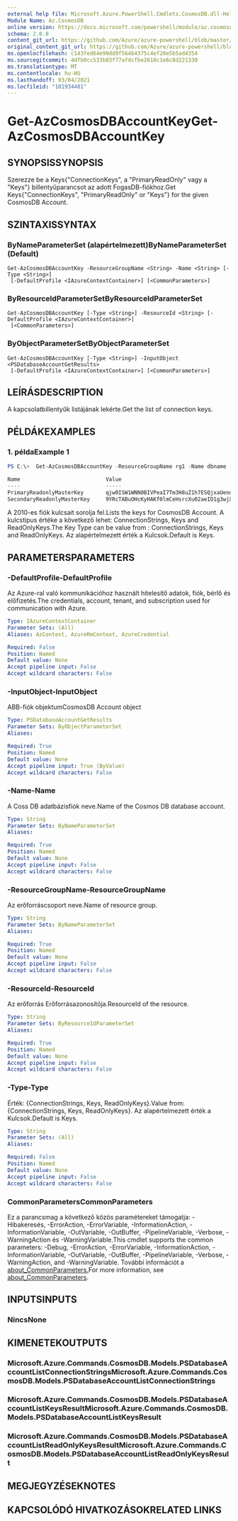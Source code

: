 ```yaml
---
external help file: Microsoft.Azure.PowerShell.Cmdlets.CosmosDB.dll-Help.xml
Module Name: Az.CosmosDB
online version: https://docs.microsoft.com/powershell/module/az.cosmosdb/get-azcosmosdbaccountkey
schema: 2.0.0
content_git_url: https://github.com/Azure/azure-powershell/blob/master/src/CosmosDB/CosmosDB/help/Get-AzCosmosDBAccountKey.md
original_content_git_url: https://github.com/Azure/azure-powershell/blob/master/src/CosmosDB/CosmosDB/help/Get-AzCosmosDBAccountKey.md
ms.openlocfilehash: c143fed64e99dd9f564b4375c4ef20e5b5ad4354
ms.sourcegitcommit: 4dfb0cc533b83f77afdcfbe2618c1e6c8d221330
ms.translationtype: MT
ms.contentlocale: hu-HU
ms.lasthandoff: 03/04/2021
ms.locfileid: "101934481"
---
```

# <span data-ttu-id="5dcdc-101">Get-AzCosmosDBAccountKey</span><span class="sxs-lookup"><span data-stu-id="5dcdc-101">Get-AzCosmosDBAccountKey</span></span>

## <span data-ttu-id="5dcdc-102">SYNOPSIS</span><span class="sxs-lookup"><span data-stu-id="5dcdc-102">SYNOPSIS</span></span>
<span data-ttu-id="5dcdc-103">Szerezze be a Keys{"ConnectionKeys", a "PrimaryReadOnly" vagy a "Keys"} billentyűparancsot az adott FogasDB-fiókhoz.</span><span class="sxs-lookup"><span data-stu-id="5dcdc-103">Get Keys{"ConnectionKeys", "PrimaryReadOnly" or "Keys"} for the given CosmosDB Account.</span></span> 

## <span data-ttu-id="5dcdc-104">SZINTAXIS</span><span class="sxs-lookup"><span data-stu-id="5dcdc-104">SYNTAX</span></span>

### <span data-ttu-id="5dcdc-105">ByNameParameterSet (alapértelmezett)</span><span class="sxs-lookup"><span data-stu-id="5dcdc-105">ByNameParameterSet (Default)</span></span>
```
Get-AzCosmosDBAccountKey -ResourceGroupName <String> -Name <String> [-Type <String>]
 [-DefaultProfile <IAzureContextContainer>] [<CommonParameters>]
```

### <span data-ttu-id="5dcdc-106">ByResourceIdParameterSet</span><span class="sxs-lookup"><span data-stu-id="5dcdc-106">ByResourceIdParameterSet</span></span>
```
Get-AzCosmosDBAccountKey [-Type <String>] -ResourceId <String> [-DefaultProfile <IAzureContextContainer>]
 [<CommonParameters>]
```

### <span data-ttu-id="5dcdc-107">ByObjectParameterSet</span><span class="sxs-lookup"><span data-stu-id="5dcdc-107">ByObjectParameterSet</span></span>
```
Get-AzCosmosDBAccountKey [-Type <String>] -InputObject <PSDatabaseAccountGetResults>
 [-DefaultProfile <IAzureContextContainer>] [<CommonParameters>]
```

## <span data-ttu-id="5dcdc-108">LEÍRÁS</span><span class="sxs-lookup"><span data-stu-id="5dcdc-108">DESCRIPTION</span></span>
<span data-ttu-id="5dcdc-109">A kapcsolatbillentyűk listájának lekérte.</span><span class="sxs-lookup"><span data-stu-id="5dcdc-109">Get the list of connection keys.</span></span>

## <span data-ttu-id="5dcdc-110">PÉLDÁK</span><span class="sxs-lookup"><span data-stu-id="5dcdc-110">EXAMPLES</span></span>

### <span data-ttu-id="5dcdc-111">1. példa</span><span class="sxs-lookup"><span data-stu-id="5dcdc-111">Example 1</span></span>
```powershell
PS C:\>  Get-AzCosmosDBAccountKey -ResourceGroupName rg1 -Name dbname -Type "ReadOnlyKeys"

Name                           Value
----                           -----
PrimaryReadonlyMasterKey       qjw0ISW1WNN0BIVPeaI7Tm3H8uZ1h7ESQjxaUendxHmIUNQowVvcL84fTqeXoC2HFgyu8Zo1mCFEcg0jZJHPjA==
SecondaryReadonlyMasterKey     9YRcTABuOHcKyHAKf0lmCeHsrcXu02aeID1g3wjXjlX8SU4s2WNlEB5htJoy3xqxNDqIyGfnq3dblLbrZDbesg==
```

<span data-ttu-id="5dcdc-112">A 2010-es fiók kulcsait sorolja fel.</span><span class="sxs-lookup"><span data-stu-id="5dcdc-112">Lists the keys for CosmosDB Account.</span></span> <span data-ttu-id="5dcdc-113">A kulcstípus értéke a következő lehet: ConnectionStrings, Keys and ReadOnlyKeys.</span><span class="sxs-lookup"><span data-stu-id="5dcdc-113">The Key Type can be value from : ConnectionStrings, Keys and ReadOnlyKeys.</span></span> <span data-ttu-id="5dcdc-114">Az alapértelmezett érték a Kulcsok.</span><span class="sxs-lookup"><span data-stu-id="5dcdc-114">Default is Keys.</span></span>

## <span data-ttu-id="5dcdc-115">PARAMETERS</span><span class="sxs-lookup"><span data-stu-id="5dcdc-115">PARAMETERS</span></span>

### <span data-ttu-id="5dcdc-116">-DefaultProfile</span><span class="sxs-lookup"><span data-stu-id="5dcdc-116">-DefaultProfile</span></span>
<span data-ttu-id="5dcdc-117">Az Azure-ral való kommunikációhoz használt hitelesítő adatok, fiók, bérlő és előfizetés.</span><span class="sxs-lookup"><span data-stu-id="5dcdc-117">The credentials, account, tenant, and subscription used for communication with Azure.</span></span>

```yaml
Type: IAzureContextContainer
Parameter Sets: (All)
Aliases: AzContext, AzureRmContext, AzureCredential

Required: False
Position: Named
Default value: None
Accept pipeline input: False
Accept wildcard characters: False
```

### <span data-ttu-id="5dcdc-118">-InputObject</span><span class="sxs-lookup"><span data-stu-id="5dcdc-118">-InputObject</span></span>
<span data-ttu-id="5dcdc-119">ABB-fiók objektum</span><span class="sxs-lookup"><span data-stu-id="5dcdc-119">CosmosDB Account object</span></span>

```yaml
Type: PSDatabaseAccountGetResults
Parameter Sets: ByObjectParameterSet
Aliases:

Required: True
Position: Named
Default value: None
Accept pipeline input: True (ByValue)
Accept wildcard characters: False
```

### <span data-ttu-id="5dcdc-120">-Name</span><span class="sxs-lookup"><span data-stu-id="5dcdc-120">-Name</span></span>
<span data-ttu-id="5dcdc-121">A Coss DB adatbázisfiók neve.</span><span class="sxs-lookup"><span data-stu-id="5dcdc-121">Name of the Cosmos DB database account.</span></span>

```yaml
Type: String
Parameter Sets: ByNameParameterSet
Aliases:

Required: True
Position: Named
Default value: None
Accept pipeline input: False
Accept wildcard characters: False
```

### <span data-ttu-id="5dcdc-122">-ResourceGroupName</span><span class="sxs-lookup"><span data-stu-id="5dcdc-122">-ResourceGroupName</span></span>
<span data-ttu-id="5dcdc-123">Az erőforráscsoport neve.</span><span class="sxs-lookup"><span data-stu-id="5dcdc-123">Name of resource group.</span></span>

```yaml
Type: String
Parameter Sets: ByNameParameterSet
Aliases:

Required: True
Position: Named
Default value: None
Accept pipeline input: False
Accept wildcard characters: False
```

### <span data-ttu-id="5dcdc-124">-ResourceId</span><span class="sxs-lookup"><span data-stu-id="5dcdc-124">-ResourceId</span></span>
<span data-ttu-id="5dcdc-125">Az erőforrás Erőforrásazonosítója.</span><span class="sxs-lookup"><span data-stu-id="5dcdc-125">ResourceId of the resource.</span></span>

```yaml
Type: String
Parameter Sets: ByResourceIdParameterSet
Aliases:

Required: True
Position: Named
Default value: None
Accept pipeline input: False
Accept wildcard characters: False
```

### <span data-ttu-id="5dcdc-126">-Type</span><span class="sxs-lookup"><span data-stu-id="5dcdc-126">-Type</span></span>
<span data-ttu-id="5dcdc-127">Érték: {ConnectionStrings, Keys, ReadOnlyKeys}.</span><span class="sxs-lookup"><span data-stu-id="5dcdc-127">Value from: {ConnectionStrings, Keys, ReadOnlyKeys}.</span></span>
<span data-ttu-id="5dcdc-128">Az alapértelmezett érték a Kulcsok.</span><span class="sxs-lookup"><span data-stu-id="5dcdc-128">Default is Keys.</span></span>

```yaml
Type: String
Parameter Sets: (All)
Aliases:

Required: False
Position: Named
Default value: None
Accept pipeline input: False
Accept wildcard characters: False
```

### <span data-ttu-id="5dcdc-129">CommonParameters</span><span class="sxs-lookup"><span data-stu-id="5dcdc-129">CommonParameters</span></span>
<span data-ttu-id="5dcdc-130">Ez a parancsmag a következő közös paramétereket támogatja: -Hibakeresés, -ErrorAction, -ErrorVariable, -InformationAction, -InformationVariable, -OutVariable, -OutBuffer, -PipelineVariable, -Verbose, -WarningAction és -WarningVariable.</span><span class="sxs-lookup"><span data-stu-id="5dcdc-130">This cmdlet supports the common parameters: -Debug, -ErrorAction, -ErrorVariable, -InformationAction, -InformationVariable, -OutVariable, -OutBuffer, -PipelineVariable, -Verbose, -WarningAction, and -WarningVariable.</span></span> <span data-ttu-id="5dcdc-131">További információt a [about_CommonParameters.](http://go.microsoft.com/fwlink/?LinkID=113216)</span><span class="sxs-lookup"><span data-stu-id="5dcdc-131">For more information, see [about_CommonParameters](http://go.microsoft.com/fwlink/?LinkID=113216).</span></span>

## <span data-ttu-id="5dcdc-132">INPUTS</span><span class="sxs-lookup"><span data-stu-id="5dcdc-132">INPUTS</span></span>

### <span data-ttu-id="5dcdc-133">Nincs</span><span class="sxs-lookup"><span data-stu-id="5dcdc-133">None</span></span>

## <span data-ttu-id="5dcdc-134">KIMENETEK</span><span class="sxs-lookup"><span data-stu-id="5dcdc-134">OUTPUTS</span></span>

### <span data-ttu-id="5dcdc-135">Microsoft.Azure.Commands.CosmosDB.Models.PSDatabaseAccountListConnectionStrings</span><span class="sxs-lookup"><span data-stu-id="5dcdc-135">Microsoft.Azure.Commands.CosmosDB.Models.PSDatabaseAccountListConnectionStrings</span></span>

### <span data-ttu-id="5dcdc-136">Microsoft.Azure.Commands.CosmosDB.Models.PSDatabaseAccountListKeysResult</span><span class="sxs-lookup"><span data-stu-id="5dcdc-136">Microsoft.Azure.Commands.CosmosDB.Models.PSDatabaseAccountListKeysResult</span></span>

### <span data-ttu-id="5dcdc-137">Microsoft.Azure.Commands.CosmosDB.Models.PSDatabaseAccountListReadOnlyKeysResult</span><span class="sxs-lookup"><span data-stu-id="5dcdc-137">Microsoft.Azure.Commands.CosmosDB.Models.PSDatabaseAccountListReadOnlyKeysResult</span></span>

## <span data-ttu-id="5dcdc-138">MEGJEGYZÉSEK</span><span class="sxs-lookup"><span data-stu-id="5dcdc-138">NOTES</span></span>

## <span data-ttu-id="5dcdc-139">KAPCSOLÓDÓ HIVATKOZÁSOK</span><span class="sxs-lookup"><span data-stu-id="5dcdc-139">RELATED LINKS</span></span>
